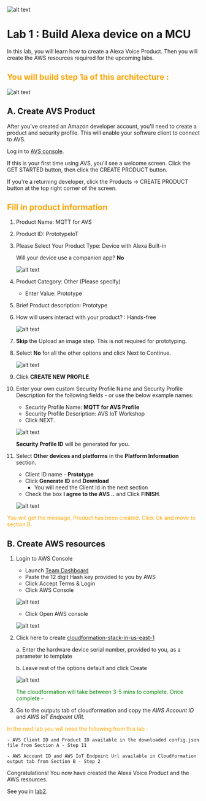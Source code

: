 ![alt text](../images//aws_logo.png)

# Lab 1 : Build Alexa device on a MCU

In this lab, you will learn how to create a Alexa Voice Product. Then you will create the AWS resources required for the upcoming labs. 

## <span style="color:orange"> You will build step 1a of this architecture :</span>
![alt text](../images//arch-1a.png)

## A. Create AVS Product  

After you've created an Amazon developer account, you'll need to create a product and security profile. This will enable your software client to connect to AVS.

Log in to [AVS console](https://developer.amazon.com/alexa/console/avs/home). 

If this is your first time using AVS, you'll see a welcome screen. Click the GET STARTED button, then click the CREATE PRODUCT button.

If you're a returning developer, click the Products -> CREATE PRODUCT button at the top right corner of the screen.

## <span style="color:orange"> Fill in product information</span>

1. Product Name: MQTT for AVS 

2. Product ID: PrototypeIoT

3. Please Select Your Product Type: Device with Alexa Built-in

    Will your device use a companion app?  **No**

    ![alt text](../images//avs1.png)

4. Product Category: Other (Please specify)
    - Enter Value: Prototype

5. Brief Product description: Prototype

6. How will users interact with your product? : Hands-free

    ![alt text](../images//avs2.png)

7. **Skip** the Upload an image step. This is not required for prototyping.

8. Select **No** for all the other options and click Next to Continue. 

    ![alt text](../images//avs3.png)

9. Click **CREATE NEW PROFILE**.


10. Enter your own custom Security Profile Name and Security Profile Description for the following fields - or use the below example names:
    - Security Profile Name: **MQTT for AVS Profile**
    - Security Profile Description: AVS IoT Workshop
    - Click NEXT.

    ![alt text](../images//avs4.png)

    **Security Profile ID** will be generated for you.

11. Select **Other devices and platforms** in the **Platform Information** section.

    - Client ID name -  **Prototype**
    - Click **Generate ID** and **Download**
        -  You will need the Client Id in the next section
    - Check the box **I agree to the AVS ..** and Click **FINISH**.

    ![alt text](../images//otherdevicesplatforms2.png)

<span style="color:orange">You will get the message, Product has been created. Click Ok and move to section B.</span>

## B.  Create AWS resources 

1. Login to AWS Console 
    -   Launch [Team Dashboard](https://dashboard.eventengine.run/dashboard)
    - Paste the 12 digit Hash key provided to you by AWS 
    - Click Accept Terms & Login
    - Click AWS Console 

    ![alt text](../images//eengine.png)
    
    - Click Open AWS console

    ![alt text](../images//awsconsole.png)

2. Click here to create [cloudformation-stack-in-us-east-1]("https://console.aws.amazon.com/cloudformation/home?region=us-east-1#/stacks/create/review?stackName=reinvent19avsmqtt&templateURL=https://s3.amazonaws.com/alexa-reinvent/avs-iot-cfn.yaml")
    
    a. Enter the hardware device serial number, provided to you, as a parameter to template

    b. Leave rest of the options default and click Create

    ![alt text](../images//cfn.png)

    <span style="color:green">The cloudformation will take between 3-5 mins to complete. Once complete - </span>
    
3. Go to the outputs tab of cloudformation and copy the *AWS Account ID* and *AWS IoT Endpoint URL* 


<span style="color:orange">In the next lab you will need the following from this lab :
    
    - AVS Client ID and Product ID available in the downloaded config.json file from Section A - Step 11

    - AWS Account ID and AWS IoT Endpoint Url available in Cloudformation output tab from Section B - Step 2

Congratulations! You now have created the Alexa Voice Product and the AWS resources. 

See you in [lab2](./lab2.md). 




